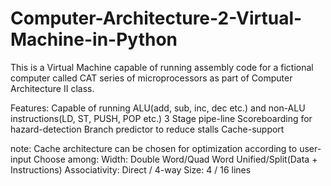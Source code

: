 # Computer-Architecture-2-Virtual-Machine-in-Python
This is a Virtual Machine capable of running assembly code for a fictional computer called CAT series of microprocessors as part of Computer Architecture II class.

Features:
Capable of running ALU(add, sub, inc, dec etc.) and non-ALU instructions(LD, ST, PUSH, POP etc.)
3 Stage pipe-line
Scoreboarding for hazard-detection
Branch predictor to reduce stalls
Cache-support

note: Cache architecture can be chosen for optimization according to user-input
Choose among:
Width: Double Word/Quad Word
Unified/Split(Data + Instructions)
Associativity: Direct / 4-way
Size: 4 / 16 lines
